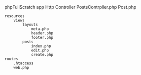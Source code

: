 phpFullScratch
    app
        Http
            Controller
                PostsContrpller.php
        Post.php

    resources
        views
            layouts
                meta.php
                header.php
                footer.php
            posts
                index.php
                edit.php
                create.php
    routes
        .htaccess
        web.php
